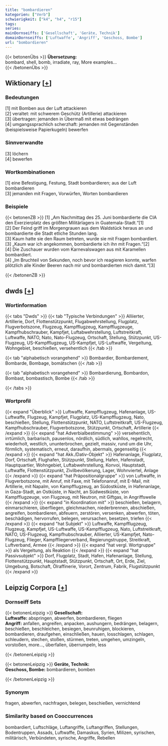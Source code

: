 ```yaml
---
title: "bombardieren"
kategorien: ["Verb"]
schwierigkeit: ["k4", "h4", "r15"]
tags:
series:
mainDornseiffs: ['Gesellschaft', 'Geräte, Technik']
domainDornseiffs: ['Luftwaffe', 'Angriff', 'Geschoss, Bombe']
url: "bombardieren"
---
```


{{< betonenÜbs >}}
**Übersetzung:**  
bombard, shell, bomb, irradiate, ray, More examples...  
{{< /betonenÜbs >}}

## Wiktionary [[+](https://de.wiktionary.org/wiki/bombardieren)]

### Bedeutungen
[1] mit Bomben aus der Luft attackieren  
[2] veraltet: mit schwerem Geschütz (Artillerie) attackieren  
[3] übertragen: jemanden in Übermaß mit etwas bedrängen  
[4] umgangssprachlich scherzhaft: jemanden mit Gegenständen (beispielsweise Papierkugeln) bewerfen  

### Sinnverwandte
[3] löchern  
[4] bewerfen  

### Wortkombinationen
[1] eine Befestigung, Festung, Stadt bombardieren; aus der Luft bombardieren  
[3] jemanden mit Fragen, Vorwürfen, Worten bombardieren  

### Beispiele
{{< betonenZB >}}
[1] „Am Nachmittag des 25. Juni bombardierte die CIA den Exerzierplatz des größten Militärlagers in Guatemala-Stadt.“[1]  
[2] Der Feind griff im Morgengrauen aus dem Waldstück heraus an und bombardierte die Stadt etliche Stunden lang.  
[3] Kaum hatte sie den Raum betreten, wurde sie mit Fragen bombardiert.  
[3] „Kaum war ich angekommen, bombardierte ich ihn mit Fragen.“[2]  
[4] Die Zuschauer wurden vom Karnevalswagen aus mit Karamellen bombardiert.  
[4] „Im Bruchteil von Sekunden, noch bevor ich reagieren konnte, warfen plötzlich alle Kinder Beeren nach mir und bombardierten mich damit.“[3]  

{{< /betonenZB >}}


## dwds [[+](https://www.dwds.de/wb/bombardieren)]

### Wortinformation
{{< tabs "Dwds" >}}
{{< tab "Typische Verbindungen" >}}
Alliierter, Artillerie, Dorf, Flottenstützpunkt, Flugabwehrstellung, Flugplatz, Flugverbotszone, Flugzeug, Kampfflugzeug, Kampfflugzeuge, Kampfhubschrauber, Kampfjet, Luftabwehrstellung, Luftstreitkraft, Luftwaffe, NATO, Nato, Nato-Flugzeug, Ortschaft, Stellung, Stützpunkt, US-Flugzeug, US-Kampfflugzeug, US-Kampfjet, US-Luftwaffe, Vergeltung, Wohngebiet, beschießen, versehentlich
{{< /tab >}}

{{< tab "alphabetisch vorangehend" >}}
Bombardier, Bombardement, Bombarde, Bombage, bomätschen
{{< /tab >}}

{{< tab "alphabetisch vorangehend" >}}
Bombardierung, Bombardon, Bombast, bombastisch, Bombe
{{< /tab >}}

{{< /tabs >}}

### Wortprofil
{{< expand "Überblick" >}} Luftwaffe, Kampfflugzeug, Hafenanlage, US-Luftwaffe, Flugzeug, Kampfjet, Flugplatz, US-Kampfflugzeug, Nato, beschießen, Stellung, Flottenstützpunkt, NATO, Luftstreitkraft, US-Flugzeug, Kampfhubschrauber, Flugverbotszone, Stützpunkt, Ortschaft, Artillerie {{< /expand >}}
{{< expand "hat Adverbialbestimmung" >}} versehentlich, irrtümlich, barbarisch, pausenlos, nördlich, südlich, wahllos, regelrecht, wiederholt, westlich, ununterbrochen, gezielt, massiv, rund um die Uhr, förmlich, systematisch, erneut, daraufhin, abermals, gegenseitig {{< /expand >}}
{{< expand "hat Akk./Dativ-Objekt" >}} Hafenanlage, Flugplatz, Dorf, Ortschaft, Flughafen, Stützpunkt, Stellung, Hafen, Hafenstadt, Hauptquartier, Wohngebiet, Luftabwehrstellung, Konvoi, Hauptstadt, Luftwaffe, Flottenstützpunkt, Zivilbevölkerung, Lager, Wohnviertel, Anlage {{< /expand >}}
{{< expand "hat Präpositionalgruppe" >}} von Luftwaffe, in Flugverbotszone, mit Anruf, mit Faxe, mit Telefonanruf, mit E-Mail, mit Artillerie, mit Napalm, von Kampfflugzeug, an Südostküste, in Hafenanlage, in Gaza-Stadt, an Ostküste, in Nacht, an Südwestküste, von Kampfflugzeuge, von Flugzeug, mit Neutron, mit Giftgas, in Angriffswelle {{< /expand >}}
{{< expand "in Koordination mit" >}} beschießen, belagern, einmarschieren, überfliegen, gleichmachen, niederbrennen, abschießen, angreifen, bombardieren, abfeuern, zerstören, versenken, abwerfen, töten, beschädigen, hervorrufen, belegen, verursachen, besetzen, triefen {{< /expand >}}
{{< expand "hat Subjekt" >}} Luftwaffe, Kampfflugzeug, Flugzeug, Kampfjet, US-Luftwaffe, US-Kampfflugzeug, Nato, Luftstreitkraft, NATO, US-Flugzeug, Kampfhubschrauber, Alliierter, US-Kampfjet, Nato-Flugzeug, Flieger, Kampffliegerverband, Regierungstruppe, Streitkraft, Luftverband, Armee {{< /expand >}}
{{< expand "hat vergl. Wortgruppe" >}} als Vergeltung, als Reaktion {{< /expand >}}
{{< expand "hat Passivsubjekt" >}} Dorf, Flugplatz, Stadt, Hafen, Hafenanlage, Stellung, Flottenstützpunkt, Hauptstadt, Stützpunkt, Ortschaft, Ort, Erde, Ziel, Umgebung, Botschaft, Ölraffinerie, Vorort, Zentrum, Fabrik, Flugstützpunkt {{< /expand >}}

## Leipzig Corpora [[+](https://corpora.uni-leipzig.de/en/res?word=bombardieren&corpusId=deu_newscrawl-public_2018)]

### Dornseiff Sets
{{< betonenLeipzig >}}
**Gesellschaft:**  
**Luftwaffe:** abspringen, abwerfen, bombardieren, fliegen  
**Angriff:** anfallen, angreifen, anpacken, aushungern, bedrängen, belagern, beschießen, beschleichen, besiegen, beunruhigen, blockieren, bombardieren, draufgehen, einschließen, hauen, losschlagen, schlagen, schleudern, stechen, stoßen, stürmen, treten, umgehen, umzingeln, vorstoßen, more..., überfallen, überrumpeln, less  

{{< /betonenLeipzig >}}


{{< betonenLeipzig >}}
**Geräte, Technik:**  
**Geschoss, Bombe:** bombardieren, bomben  

{{< /betonenLeipzig >}}

### Synonym
fragen, abwerfen, nachfragen, belegen, beschießen, vernichtend


### Similarity based on Cooccurrences
bombardiert, Luftschläge, Luftangriffe, Luftangriffen, Stellungen, Bodentruppen, Assads, Luftwaffe, Damaskus, Syrien, Milizen, syrischen, militärisch, Verbündeten, syrische, Angriffe, Rebellen

